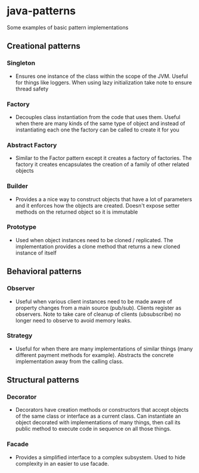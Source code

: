 # java-patterns

Some examples of basic pattern implementations


## Creational patterns

### Singleton
- Ensures one instance of the class within the scope of the JVM.  Useful for things like loggers.  When using lazy initialization take note to ensure thread safety

### Factory
- Decouples class instantiation from the code that uses them.  Useful when there are many kinds of the same type of object and instead of instantiating each one the factory can be called to create it for you

### Abstract Factory 
- Similar to the Factor pattern except it creates a factory of factories.  The factory it creates encapsulates the creation of a family of other related objects

### Builder
- Provides a a nice way to construct objects that have a lot of parameters and it enforces how the objects are created.  Doesn't expose setter methods on the returned object so it is immutable

### Prototype
- Used when object instances need to be cloned / replicated.  The implementation provides a clone method that returns a new cloned instance of itself


## Behavioral patterns

### Observer
- Useful when various client instances need to be made aware of property changes from a main source (pub/sub).  Clients register as observers.  Note to take care of cleanup of clients (ubsubscribe) no longer need to observe to avoid memory leaks.

### Strategy
- Useful for when there are many implementations of similar things (many different payment methods for example).  Abstracts the concrete implementation away from the calling class.


## Structural patterns

### Decorator
- Decorators have creation methods or constructors that accept objects of the same class or interface as a current class.  Can instantiate an object decorated with implementations of many things, then call its public method to execute code in sequence on all those things.

### Facade
- Provides a simplified interface to a complex subsystem.  Used to hide complexity in an easier to use facade.